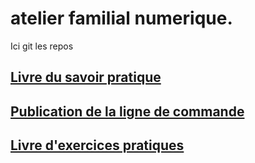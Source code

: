 # atelier familial numerique.

Ici git les repos

## [Livre du savoir pratique](https://github.com/allen-smithee-dev/Le-livre-du-savoir-utile/blob/master/README.md)

## [Publication de la ligne de commande](https://github.com/allen-smithee-dev/Publication-sur-la-ligne-de-commande/blob/master/README-fr.md)

## [Livre d'exercices pratiques](https://github.com/allen-smithee-dev/Le-livre-des-exercices-utiles/blob/master/README.md)

